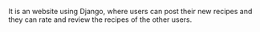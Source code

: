 It is an website using Django, where users can post their new recipes and they can rate and review the recipes of the other users.
